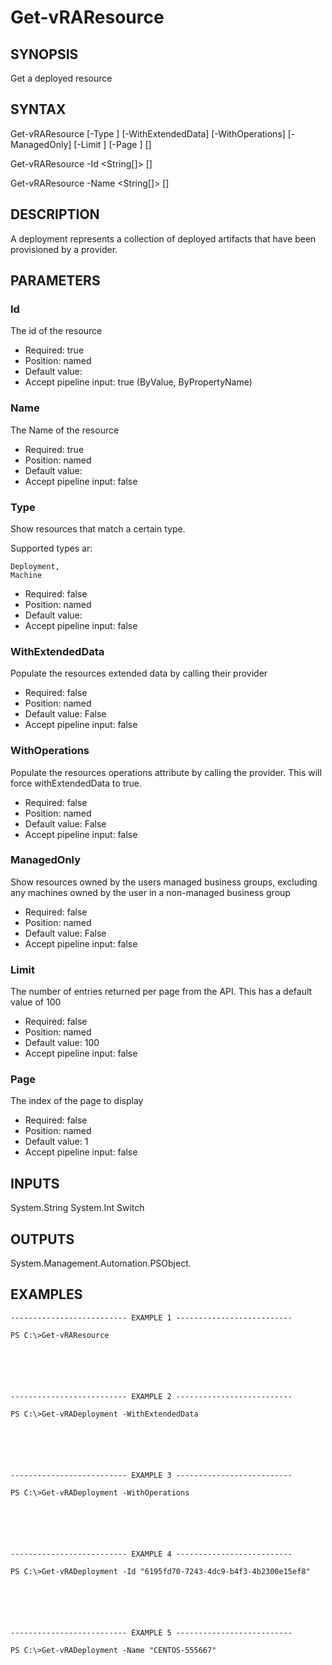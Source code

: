 # Get-vRAResource

## SYNOPSIS
    
Get a deployed resource

## SYNTAX
 Get-vRAResource [-Type <String>] [-WithExtendedData] [-WithOperations] [-ManagedOnly] [-Limit <Int32>] [-Page <Int32>] [<CommonParameters>]  Get-vRAResource -Id <String[]> [<CommonParameters>]  Get-vRAResource -Name <String[]> [<CommonParameters>]     

## DESCRIPTION

A deployment represents a collection of deployed artifacts that have been provisioned by a provider.

## PARAMETERS


### Id

The id of the resource

* Required: true
* Position: named
* Default value: 
* Accept pipeline input: true (ByValue, ByPropertyName)

### Name

The Name of the resource

* Required: true
* Position: named
* Default value: 
* Accept pipeline input: false

### Type

Show resources that match a certain type.

Supported types ar:

    Deployment,
    Machine

* Required: false
* Position: named
* Default value: 
* Accept pipeline input: false

### WithExtendedData

Populate the resources extended data by calling their provider

* Required: false
* Position: named
* Default value: False
* Accept pipeline input: false

### WithOperations

Populate the resources operations attribute by calling the provider. This will force withExtendedData to true.

* Required: false
* Position: named
* Default value: False
* Accept pipeline input: false

### ManagedOnly

Show resources owned by the users managed business groups, excluding any machines owned by the user in a non-managed
business group

* Required: false
* Position: named
* Default value: False
* Accept pipeline input: false

### Limit

The number of entries returned per page from the API. This has a default value of 100

* Required: false
* Position: named
* Default value: 100
* Accept pipeline input: false

### Page

The index of the page to display

* Required: false
* Position: named
* Default value: 1
* Accept pipeline input: false

## INPUTS

System.String
System.Int
Switch

## OUTPUTS

System.Management.Automation.PSObject.

## EXAMPLES
```
-------------------------- EXAMPLE 1 --------------------------

PS C:\>Get-vRAResource






-------------------------- EXAMPLE 2 --------------------------

PS C:\>Get-vRADeployment -WithExtendedData






-------------------------- EXAMPLE 3 --------------------------

PS C:\>Get-vRADeployment -WithOperations






-------------------------- EXAMPLE 4 --------------------------

PS C:\>Get-vRADeployment -Id "6195fd70-7243-4dc9-b4f3-4b2300e15ef8"






-------------------------- EXAMPLE 5 --------------------------

PS C:\>Get-vRADeployment -Name "CENTOS-555667"
```

